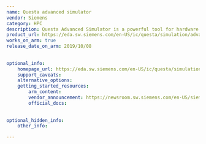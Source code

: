 ```yaml
---
name: Questa advanced simulator
vendor: Siemens
category: HPC
description: Questa Advanced Simulator is a powerful tool for hardware simulation and verification, enabling efficient design validation of complex digital systems.
product_url: https://eda.sw.siemens.com/en-US/ic/questa/simulation/advanced-simulator/
works_on_arm: true
release_date_on_arm: 2019/10/08
 
 
optional_info:
    homepage_url: https://eda.sw.siemens.com/en-US/ic/questa/simulation/advanced-simulator/
    support_caveats:
    alternative_options:
    getting_started_resources:
        arm_content:
        vendor_announcement: https://newsroom.sw.siemens.com/en-US/siemens-mentor-boosts-64-bit-arm-based-server-platform-arm-architecture-support-for-questa-simulation-tools/
        official_docs: 
 
 
optional_hidden_info:
    other_info:

---
```

